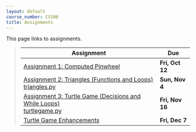 ```yaml
---
layout: default
course_number: CS100
title: Assignments
---
```


This page links to assignments.


> Assignment                                                                             |     Due     |
> -------------------------------------------------------------------------------------- | ----------- |
> [Assignment 1: Computed Pinwheel](CPADS_Assign1.pdf)                                   | **Fri, Oct 12** |
> [Assignment 2: Triangles (Functions and Loops)](CPADS_Assign2.pdf) <br /> [triangles.py](src/triangles.py)                                                         | **Sun, Nov 4**  |
> [Assignment 3: Turtle Game (Decisions and While Loops)](CPADS_Assign3.pdf) <br /> [turtlegame.py](src/turtlegame.py)                                                       | **Fri, Nov 16** |
> [Turtle Game Enhancements](CPADS_TurtleGameProject.pdf)                                | **Fri, Dec 7** |

<!--
> [Assignment 3: Turtle Game (Strategy Solutions)](CPADS_Assign3-strategies-solution.pdf) <br /> [Programming Solution Python file](src/turtlegame-solution.py)                                                        |             |
> [Final Project Proposal](CPADS_FinalProject.pdf)                                       | **Nov 20** |
-->


